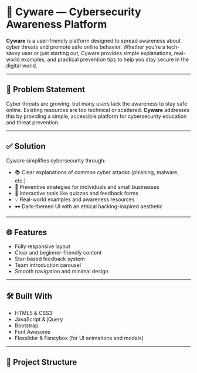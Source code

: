 # 🔐 Cyware — Cybersecurity Awareness Platform

**Cyware** is a user-friendly platform designed to spread awareness about cyber threats and promote safe online behavior. Whether you're a tech-savvy user or just starting out, Cyware provides simple explanations, real-world examples, and practical prevention tips to help you stay secure in the digital world.

---

## 🚨 Problem Statement

Cyber threats are growing, but many users lack the awareness to stay safe online. Existing resources are too technical or scattered. **Cyware** addresses this by providing a simple, accessible platform for cybersecurity education and threat prevention.

---

## ✅ Solution

Cyware simplifies cybersecurity through:

- 📚 Clear explanations of common cyber attacks (phishing, malware, etc.)
- 🔐 Preventive strategies for individuals and small businesses
- 🧠 Interactive tools like quizzes and feedback forms
- 💡 Real-world examples and awareness resources
- 🕶️ Dark-themed UI with an ethical hacking-inspired aesthetic

---

## 🌐 Features

- Fully responsive layout  
- Clear and beginner-friendly content  
- Star-based feedback system  
- Team introduction carousel  
- Smooth navigation and minimal design

---

## 🛠️ Built With

- HTML5 & CSS3  
- JavaScript & jQuery  
- Bootstrap  
- Font Awesome  
- Flexslider & Fancybox (for UI animations and modals)

---

## 📁 Project Structure


